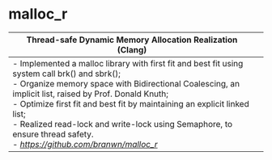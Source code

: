 # malloc_r
| **Thread-safe  Dynamic Memory Allocation Realization** **(Clang)** |      |
| ------------------------------------------------------------ | ---- |
| -  Implemented a malloc  library with first fit and best fit using system call brk() and sbrk();   <br />-  Organize memory space  with Bidirectional Coalescing, an implicit list, raised by Prof. Donald  Knuth;  <br />-  Optimize first fit and  best fit by maintaining an explicit linked list;   <br />-  Realized read-lock  and write-lock using Semaphore, to ensure thread safety.  <br />-  *https://github.com/branwn/malloc_r* |      |

